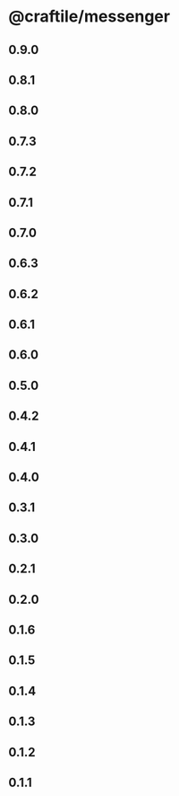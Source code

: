 # @craftile/messenger

## 0.9.0

## 0.8.1

## 0.8.0

## 0.7.3

## 0.7.2

## 0.7.1

## 0.7.0

## 0.6.3

## 0.6.2

## 0.6.1

## 0.6.0

## 0.5.0

## 0.4.2

## 0.4.1

## 0.4.0

## 0.3.1

## 0.3.0

## 0.2.1

## 0.2.0

## 0.1.6

## 0.1.5

## 0.1.4

## 0.1.3

## 0.1.2

## 0.1.1
